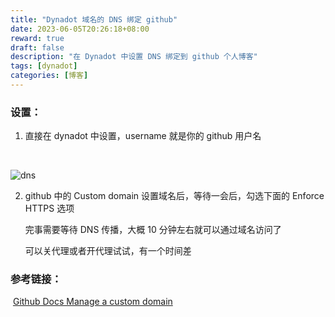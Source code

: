 ```yaml
---
title: "Dynadot 域名的 DNS 绑定 github"
date: 2023-06-05T20:26:18+08:00
reward: true
draft: false
description: "在 Dynadot 中设置 DNS 绑定到 github 个人博客"
tags: [dynadot]
categories: [博客]
---
```


<!--more-->

### 设置：

1. 直接在 dynadot 中设置，username  就是你的 github 用户名

<br/>

![dns](/images/dynadot.png)

2. github 中的 Custom domain 设置域名后，等待一会后，勾选下面的 Enforce HTTPS 选项

   完事需要等待 DNS 传播，大概 10 分钟左右就可以通过域名访问了

   可以关代理或者开代理试试，有一个时间差

### 参考链接：

​     [Github Docs Manage a custom domain ](https://docs.github.com/en/pages/configuring-a-custom-domain-for-your-github-pages-site/managing-a-custom-domain-for-your-github-pages-site?platform=windows)
